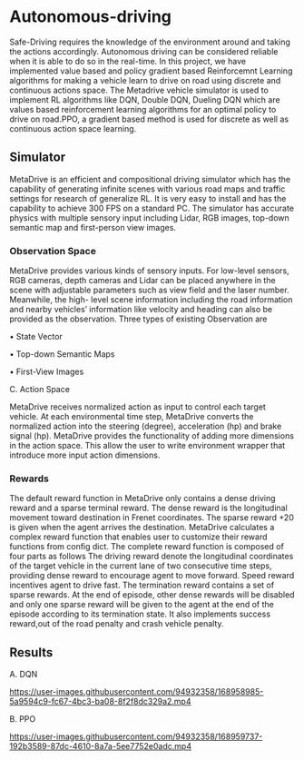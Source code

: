 # Autonomous-driving

Safe-Driving requires the knowledge of the
environment around and taking the actions accordingly.
Autonomous driving can be considered reliable when it
is able to do so in the real-time. In this project, we
have implemented value based and policy gradient based
Reinforcemnt Learning algorithms for making a vehicle
learn to drive on road using discrete and continuous
actions space. The Metadrive vehicle simulator is used
to implement RL algorithms like DQN, Double DQN,
Dueling DQN which are values based reinforcement
learning algorithms for an optimal policy to drive on road.PPO, a gradient based method is used for discrete as well
as continuous action space learning.


## Simulator

MetaDrive is an efficient and compositional driving
simulator which has the capability of generating infinite scenes
with various road maps and traffic settings for research of
generalize RL. It is very easy to install and has the capability to
achieve 300 FPS on a standard PC. The simulator has accurate
physics with multiple sensory input including Lidar, RGB
images, top-down semantic map and first-person view images.

### Observation Space

MetaDrive provides various kinds of sensory inputs. For
low-level sensors, RGB cameras, depth cameras and Lidar can
be placed anywhere in the scene with adjustable parameters
such as view field and the laser number. Meanwhile, the high-
level scene information including the road information and
nearby vehicles’ information like velocity and heading can
also be provided as the observation. Three types of existing
Observation are

• State Vector

• Top-down Semantic Maps

• First-View Images

C. Action Space

MetaDrive receives normalized action as input to control
each target vehicle. At each environmental time step,
MetaDrive converts the normalized action into the steering
(degree), acceleration (hp) and brake signal (hp). MetaDrive
provides the functionality of adding more dimensions in the
action space. This allow the user to write environment wrapper
that introduce more input action dimensions.

### Rewards

The default reward function in MetaDrive only contains a
dense driving reward and a sparse terminal reward. The dense
reward is the longitudinal movement toward destination in
Frenet coordinates. The sparse reward +20 is given when the
agent arrives the destination. MetaDrive calculates a complex
reward function that enables user to customize their reward
functions from config dict. The complete reward function is
composed of four parts as follows The driving reward denote the longitudinal coordinates of the
target vehicle in the current lane of two consecutive time steps,
providing dense reward to encourage agent to move forward.
Speed reward incentives agent to drive fast. The
termination reward contains a set of sparse rewards. At the
end of episode, other dense rewards will be disabled and only
one sparse reward will be given to the agent at the end of the
episode according to its termination state.
It also implements success reward,out of the road penalty
and crash vehicle penalty.

## Results

A. DQN

https://user-images.githubusercontent.com/94932358/168958985-5a9594c9-fc67-4bc3-ba08-8f2f8dc329a2.mp4


B. PPO


https://user-images.githubusercontent.com/94932358/168959737-192b3589-87dc-4610-8a7a-5ee7752e0adc.mp4




